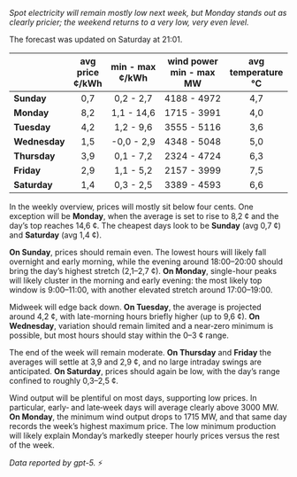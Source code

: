 *Spot electricity will remain mostly low next week, but Monday stands out as clearly pricier; the weekend returns to a very low, very even level.*

The forecast was updated on Saturday at 21:01.

|  | avg<br>price<br>¢/kWh | min - max<br>¢/kWh | wind power<br>min - max<br>MW | avg<br>temperature<br>°C |
|:-------------|:----------------:|:----------------:|:-------------:|:-------------:|
| **Sunday** | 0,7 | 0,2 - 2,7 | 4188 - 4972 | 4,7 |
| **Monday** | 8,2 | 1,1 - 14,6 | 1715 - 3991 | 4,0 |
| **Tuesday** | 4,2 | 1,2 - 9,6 | 3555 - 5116 | 3,6 |
| **Wednesday** | 1,5 | -0,0 - 2,9 | 4348 - 5048 | 5,0 |
| **Thursday** | 3,9 | 0,1 - 7,2 | 2324 - 4724 | 6,3 |
| **Friday** | 2,9 | 1,1 - 5,2 | 2157 - 3999 | 7,5 |
| **Saturday** | 1,4 | 0,3 - 2,5 | 3389 - 4593 | 6,6 |

In the weekly overview, prices will mostly sit below four cents. One exception will be **Monday**, when the average is set to rise to 8,2 ¢ and the day’s top reaches 14,6 ¢. The cheapest days look to be **Sunday** (avg 0,7 ¢) and **Saturday** (avg 1,4 ¢).

**On Sunday**, prices should remain even. The lowest hours will likely fall overnight and early morning, while the evening around 18:00–20:00 should bring the day’s highest stretch (2,1–2,7 ¢). **On Monday**, single-hour peaks will likely cluster in the morning and early evening: the most likely top window is 9:00–11:00, with another elevated stretch around 17:00–19:00.

Midweek will edge back down. **On Tuesday**, the average is projected around 4,2 ¢, with late-morning hours briefly higher (up to 9,6 ¢). **On Wednesday**, variation should remain limited and a near‑zero minimum is possible, but most hours should stay within the 0–3 ¢ range.

The end of the week will remain moderate. **On Thursday** and **Friday** the averages will settle at 3,9 and 2,9 ¢, and no large intraday swings are anticipated. **On Saturday**, prices should again be low, with the day’s range confined to roughly 0,3–2,5 ¢.

Wind output will be plentiful on most days, supporting low prices. In particular, early‑ and late‑week days will average clearly above 3000 MW. **On Monday**, the minimum wind output drops to 1715 MW, and that same day records the week’s highest maximum price. The low minimum production will likely explain Monday’s markedly steeper hourly prices versus the rest of the week.

*Data reported by gpt-5.* ⚡️
